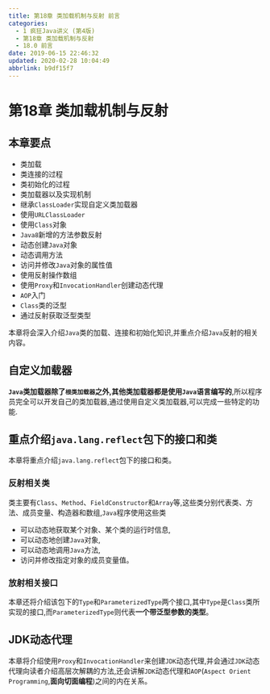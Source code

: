 ```yaml
---
title: 第18章 类加载机制与反射 前言
categories: 
  - 1 疯狂Java讲义 (第4版)
  - 第18章 类加载机制与反射
  - 18.0 前言
date: 2019-06-15 22:46:32
updated: 2020-02-28 10:04:49
abbrlink: b9df15f7
---
```

# 第18章 类加载机制与反射 #
## 本章要点
- 类加载
- 类连接的过程
- 类初始化的过程
- 类加载器以及实现机制
- 继承`ClassLoader`实现自定义类加载器
- 使用`URLClassLoader`
- 使用`Class`对象
- `Java8`新增的方法参数反射
- 动态创建`Java`对象
- 动态调用方法
- 访问并修改`Java`对象的属性值
- 使用反射操作数组
- 使用`Proxy`和`InvocationHandler`创建动态代理
- `AOP`入门
- `Class`类的泛型
- 通过反射获取泛型类型

本章将会深入介绍`Java`类的加载、连接和初始化知识,并重点介绍`Java`反射的相关内容。
## 自定义加载器
**`Java`类加载器除了`根类加载器`之外,其他类加载器都是使用`Java`语言编写的**,所以程序员完全可以开发自己的类加载器,通过使用自定义类加载器,可以完成一些特定的功能.

## 重点介绍`java.lang.reflect`包下的接口和类
本章将重点介绍`java.lang.reflect`包下的接口和类。
### 反射相关类
类主要有`Class`、`Method`、`FieldConstructor`和`Array`等,这些类分别代表类、方法、成员变量、构造器和数组,`Java`程序使用这些类
- 可以动态地获取某个对象、某个类的运行时信息,
- 可以动态地创建`Java`对象,
- 可以动态地调用`Java`方法,
- 访问并修改指定对象的成员变量值。

### 放射相关接口
本章还将介绍该包下的`Type`和`ParameterizedType`两个接口,其中`Type`是`Class`类所实现的接口,而`ParameterizedType`则代表**一个带泛型参数的类型**。
## JDK动态代理
本章将介绍使用`Proxy`和`InvocationHandler`来创建`JDK`动态代理,并会通过`JDK`动态代理向读者介绍高层次解耦的方法,还会讲解`JDK`动态代理和`AOP`(`Aspect Orient Programming`,**面向切面编程**)之间的内在关系。
